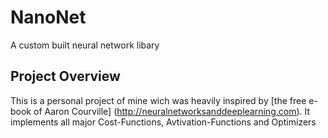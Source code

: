 # NanoNet
A custom built neural network libary

## Project Overview 
This is a personal project of mine wich was heavily inspired by [the free e-book of Aaron Courville] (http://neuralnetworksanddeeplearning.com). It implements all major Cost-Functions, Avtivation-Functions and Optimizers


